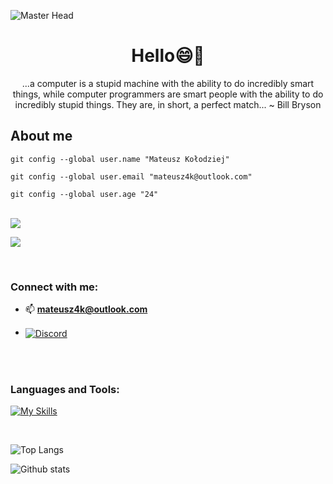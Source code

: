 ![Master Head](https://img.freepik.com/free-vector/sunset-landscape-with-lake-clouds-red-sky-silhouettes-hills-trees-coast_107791-4670.jpg?w=1380&t=st=1688898800~exp=1688899400~hmac=3bad38351a9d89c8e574e511289be7221639568a4abcc19e4c882a1cb0e742a8)
<h1 align="center">Hello😄👋</h1>

<p align="center">...a computer is a stupid machine with the ability to do incredibly smart things, while computer programmers are smart people with the ability to do incredibly stupid things. They are, in short, a perfect match... ~ Bill Bryson </p>

<h2>About me</h2>

`git config --global user.name "Mateusz Kołodziej"`

`git config --global user.email "mateusz4k@outlook.com"`

`git config --global user.age "24"`
 
 

<br />

<a href="https://github.com/Matkolit/github-profile-views-counter">
    <img src="https://komarev.com/ghpvc/?username=Matkolit&style=for-the-badge&color=blueviolet">
</a>



[Ÿ HŸPE]: https://yhype.me
[GitHub Profile Views Counter]: https://github.com/Matkolit/github-profile-views-counter

![](https://hit.yhype.me/github/profile?user_id=1849174)
   
<br /> 

<h3 align="left">Connect with me:</h3>

- 📫 **mateusz4k@outlook.com**

- <a href="https://discord.com/users/992404385705513010">
  <img align="center" src="https://img.shields.io/badge/Discord-5865F2?style=for-the-badge&logo=discord&logoColor=white" alt="Discord" />
</a>
</br>


</br>

<h3 align="left">Languages and Tools:</h3>


[![My Skills](https://skillicons.dev/icons?i=ts,react,nextjs,vue,nuxt,tailwind,inux,nodejs,php,express,mysql&perline=7)](https://skillicons.dev)

<br />

![Top Langs](https://github-readme-stats.vercel.app/api/top-langs/?username=Matkolit&layout=compact&hide=css,html,scss,kit)

![Github stats](https://github-readme-stats-sigma-five.vercel.app/api?username=matkolit&show_icons=true)




 

 




